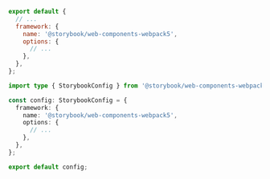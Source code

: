 ```js filename=".storybook/main.js" renderer="web-components" language="js"
export default {
  // ...
  framework: {
    name: '@storybook/web-components-webpack5',
    options: {
      // ...
    },
  },
};
```

```ts filename=".storybook/main.ts" renderer="web-components" language="ts"
import type { StorybookConfig } from '@storybook/web-components-webpack5';

const config: StorybookConfig = {
  framework: {
    name: '@storybook/web-components-webpack5',
    options: {
      // ...
    },
  },
};

export default config;
```
